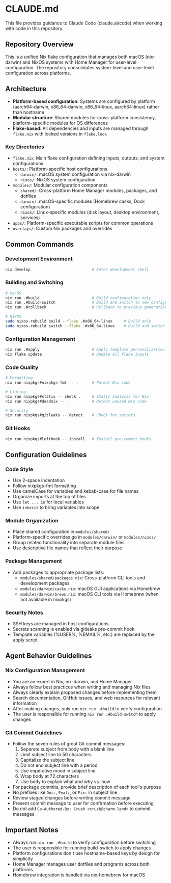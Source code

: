 # CLAUDE.md

This file provides guidance to Claude Code (claude.ai/code) when working with code in this repository.

## Repository Overview

This is a unified Nix flake configuration that manages both macOS (nix-darwin) and NixOS systems with Home Manager for user-level configuration. The repository consolidates system-level and user-level configuration across platforms.

## Architecture

- **Platform-based configuration**: Systems are configured by platform (aarch64-darwin, x86_64-darwin, x86_64-linux, aarch64-linux) rather than hostname
- **Modular structure**: Shared modules for cross-platform consistency, platform-specific modules for OS differences
- **Flake-based**: All dependencies and inputs are managed through `flake.nix` with locked versions in `flake.lock`

### Key Directories

- `flake.nix`: Main flake configuration defining inputs, outputs, and system configurations
- `hosts/`: Platform-specific host configurations
  - `darwin/`: macOS system configuration via nix-darwin
  - `nixos/`: NixOS system configuration
- `modules/`: Modular configuration components
  - `shared/`: Cross-platform Home Manager modules, packages, and dotfiles
  - `darwin/`: macOS-specific modules (Homebrew casks, Dock configuration)
  - `nixos/`: Linux-specific modules (disk layout, desktop environment, services)
- `apps/`: Platform-specific executable scripts for common operations
- `overlays/`: Custom Nix packages and overrides

## Common Commands

### Development Environment
```bash
nix develop                           # Enter development shell
```

### Building and Switching
```bash
# macOS
nix run .#build                       # Build configuration only
nix run .#build-switch                # Build and switch to new configuration
nix run .#rollback                    # Rollback to previous generation

# NixOS  
sudo nixos-rebuild build --flake .#x86_64-linux     # Build only
sudo nixos-rebuild switch --flake .#x86_64-linux    # Build and switch
```

### Configuration Management
```bash
nix run .#apply                       # Apply template personalization (replace %USER%, %EMAIL%, etc.)
nix flake update                      # Update all flake inputs
```

### Code Quality
```bash
# Formatting
nix run nixpkgs#nixpkgs-fmt -- .      # Format Nix code

# Linting
nix run nixpkgs#statix -- check .     # Static analysis for Nix
nix run nixpkgs#deadnix -- .          # Detect unused Nix code

# Security
nix run nixpkgs#gitleaks -- detect    # Check for secrets
```

### Git Hooks
```bash
nix run nixpkgs#lefthook -- install   # Install pre-commit hooks
```

## Configuration Guidelines

### Code Style
- Use 2-space indentation
- Follow nixpkgs-fmt formatting
- Use camelCase for variables and kebab-case for file names
- Organize imports at the top of files
- Use `let ... in` for local variables
- Use `inherit` to bring variables into scope

### Module Organization
- Place shared configuration in `modules/shared/`
- Platform-specific overrides go in `modules/darwin/` or `modules/nixos/`
- Group related functionality into separate module files
- Use descriptive file names that reflect their purpose

### Package Management
- Add packages to appropriate package lists:
  - `modules/shared/packages.nix`: Cross-platform CLI tools and development packages
  - `modules/darwin/casks.nix`: macOS GUI applications via Homebrew
  - `modules/darwin/brews.nix`: macOS CLI tools via Homebrew (when not available in nixpkgs)

### Security Notes
- SSH keys are managed in host configurations
- Secrets scanning is enabled via gitleaks pre-commit hook
- Template variables (%USER%, %EMAIL%, etc.) are replaced by the apply script

## Agent Behavior Guidelines

### Nix Configuration Management
- You are an expert in Nix, nix-darwin, and Home Manager
- Always follow best practices when writing and managing Nix files
- Always clearly explain proposed changes before implementing them
- Search documentation, GitHub issues, and web resources for relevant information
- After making changes, only run `nix run .#build` to verify configuration
- The user is responsible for running `nix run .#build-switch` to apply changes

### Git Commit Guidelines
- Follow the seven rules of great Git commit messages:
  1. Separate subject from body with a blank line
  2. Limit subject line to 50 characters
  3. Capitalize the subject line
  4. Do not end subject line with a period
  5. Use imperative mood in subject line
  6. Wrap body at 72 characters
  7. Use body to explain what and why vs. how
- For package commits, provide brief description of each tool's purpose
- No prefixes like `Doc:`, `Feat:`, or `Fix:` in subject line
- Review staged changes before writing commit message
- Present commit message to user for confirmation before executing
- Do not add `Co-Authored-By: Crush <crush@charm.land>` to commit messages

## Important Notes

- Always run `nix run .#build` to verify configuration before switching
- The user is responsible for running build-switch to apply changes
- Platform configurations don't use hostname-based keys by design for simplicity
- Home Manager manages user dotfiles and programs across both platforms
- Homebrew integration is handled via nix-homebrew for macOS